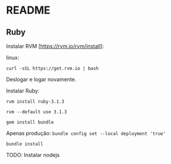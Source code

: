 # README

## Ruby

Instalar RVM [https://rvm.io/rvm/install]:

linux:

`curl -sSL https://get.rvm.io | bash`

Deslogar e logar novamente.

Instalar Ruby:

`rvm install ruby-3.1.3`

`rvm --default use 3.1.3`

`gem install bundle`

Apenas produção: `bundle config set --local deployment 'true'`

`bundle install`


TODO: Instalar nodejs
